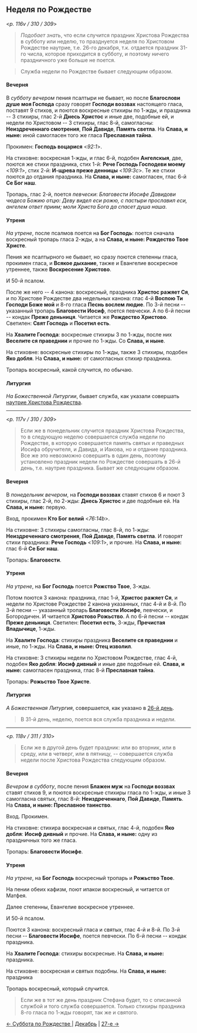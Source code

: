 
## Неделя по Рождестве  

<*p. 116v / 310 / 309*>

> *Подобает знать*, что если случится праздник Христова Рождества в субботу или неделю, то празднуется неделя 
по Христовом Рождестве наутрие, т.е. 26-го декабря, т.к. отдается праздник 31-го числа, которое приходится 
в субботу, и поэтому ничего праздничного уже больше не поется.

> Служба недели по Рождестве бывает следующим образом. 

#### Вечерня

В *субботу вечером* пения псалтыри не бывает, но после **Благослови душе моя Господа** сразу говорят 
**Господи воззвах** настоящего гласа, поставят 9 стихов, и поются воскресные стихиры по 1-жды, 
и праздника -- 3 стихиры, глас 2-й **Днесь Христос** и иные две, подобные ей, и недели по Христовом -- 
3 стихиры, глас 8-й, самогласны: **Неиздреченнаго смотрения**, **Пой Давиде**, **Память светла**. 
На **Слава, и ныне:** иной самогласен того же гласа **Преславная тайна**. 


Прокимен: **Господь воцарися** <*92:1*>. 

На стиховне: воскресная 1-жды, и глас 6-й, подобен **Ангелскыя**, две, поются же стихи праздника, 
стих 1-й: **Рече Господь Господеви моему** <*109:1*>, стих 2-й: **И-щрева преже денницы** <*109:3c*>. 
Те же стихи поются до отдания праздника. На **Слава, и ныне:** самогласен, глас 6-й **Се Бог наш**. 

Тропарь, глас 2-й, поется *певчески*: *Благовести Иосифе Давидови чюдеса Божию отцю: Деву видел 
еси рожю, с пастыри прославил еси, ангелем ответ приим; моли Христа Бога да спасет душа наша*. 
 
#### Утреня

*На утрене*, после псалмов поется на **Бог Господь**: поется сначала воскресный тропарь гласа 
2-жды, а на **Слава, и ныне: Рождество Твое Христе**. 

Пения же псалтырного не бывает, но сразу поются степенны гласа, прокимен гласа, и **Всякое дыхание**, 
также и Евангелие воскресное утреннее, также **Воскресение Христово**. 

И 50-й псалом. 

После же него -- 4 канона: воскресный, праздника **Христос ражяет Ся**, и по Христове Рождестве 
два недельных канона: глас 4-й **Воспою Ти Господи Боже мой** и 8-го гласа **Песнь вослем людие**. 
По 3-й песни -- указанный тропарь **Благовести Иосиф**, поется певчески. 
А по 6-й песни -- кондак **Преже деньниця**. Читается же **Рождество Христово**.  
Светилен: **Свят Господь** и **Посетил есть**. 

На **Хвалите Господа**: воскресные стихиры 3 по 1-жды, после них **Веселите ся праведнии** 
и прочие по 1-жды. Со **Слава, и ныне**.  

На стиховне: воскресные стихиры по 1-жды, также 3 стихиры, подобен **Яко добля**. 
На **Слава, и ныне:** от самогласных стихир праздника. 

Тропарь воскресный, какой случится, по обычаю.  

#### Литургия

*На Божественной Литургии*, бывает служба, как указали совершать 
[наутрие Христова Рождества](12_26_AST.ru.md#Литургия). 

--- 

<*p. 117v / 310 / 309*>

> Если же в понедельник случится праздник Христова Рождества, то в следующую неделю совершается 
служба недели по Рождестве, в которую совершается память святых и праведных Иосифа обручителя, 
и Давида, и Иакова, но и отдание праздника. Все же это невозможно совершить в один день, 
поэтому установлено праздник недели по Рождестве совершать в 26-й день, т.е. наутрие праздника. 
Бывает же следующим образом. 

#### Вечерня

В *понедельник вечером*, на **Господи воззвах** ставят стихов 6 и поют 3 стихиры, глас 2-й, 
по 2-жды: **Днесь Христос** и две подобные ей. На **Слава, и ныне:** первую. 

Вход, прокимен **Кто Бог велий** <*76:14b*>. 

На стиховне: 3 стихиры самогласны, глас 8-й, по 1-жды: **Неиздреченнаго смотрения**, 
**Пой Давиде**, **Память светла**. И говорят стихи праздника: **Рече Господь** <*109:1*>, и прочие. 
На **Слава, и ныне:** глас 6-й **Се Бог наш**. 

Тропарь: **Благовести**. 
 
#### Утреня

*На утрене*, на **Бог Господь** поется **Рожство Твое**, 3-жды. 

Потом поются 3 канона: праздника, глас 1-й, **Христос ражяет Ся**, и недели по Христове Рождестве 
2 канона указанных, глас 4-й и 8-й. 
По 3-й песни -- указанный тропарь **Благовести Иосифе**, певчески, и Богородичен. 
И читается **Христово Рожьство**. 
А по 6-й песни -- кондак **Преже деньниця**. 
Светилен: **Посетил есть**, 3-жды, **Пречистая Владычице**, 1-жды. 

На **Хвалите Господа**: стихиры праздника **Веселите ся праведнии** и иные, по 1-жды. 
На **Слава, и ныне: Отец изволил**. 

На стиховне: 3 стихиры недели по Христовом Рождестве, глас 4-й, подобен **Яко добля**: 
**Иосиф дивный** и иные две подобные ей. **Слава, и ныне:** самогласен праздника, глас 8-й 
**Преславная тайна**. 

Тропарь: **Рожьство Твое Христе**. 

#### Литургия

*А Божественная Литургия*, совершается, как указано в [26-й день](12_26_AST.ru.md#Литургия). 

> В 31-й день, неделю, поется вся служба праздника и недели. 

--- 

<*p. 118v / 311 / 310*>

> Если же в другой день будет праздник: или во вторник, или в среду, или в четверг, или в пятницу, -- 
совершается служба недели после Христова Рождества следующим образом. 

#### Вечерня

*Вечером в субботу*, после пения **Блажен муж** на **Господи воззвах** ставят стихов 9, и поются 
воскресные стихиры гласа по 1-жды, и иные 3 самогласна святых, глас 8-й: **Неиздреченнаго**, 
**Пой Давиде**, **Память**. На **Слава, и ныне: Преславное таинство**. 

Вход. Прокимен. 

На стиховне: стихира воскресная и святых, глас 4-й, подобен **Яко добля**: **Иосиф дивный** и прочие. 
На **Слава, и ныне:** одну из праздничных того же гласа. 

Тропарь: **Благовести Иосифе**. 
 
#### Утреня

*На утрене*, на **Бог Господь** воскресный тропарь и **Рожьство Твое**. 

На пении обеих кафизм, поют ипакои воскресный, и читается от Матфея.

Далее степенны, Евангелие воскресное утреннее. 

И 50-й псалом. 

Поются 3 канона: воскресный гласа и святых, глас 4-й и 8-й. 
По 3-й песни -- **Благовести Иосифе**, поется певчески. 
По 6-й песни -- кондак праздника.  

На **Хвалите Господа**: стихиры воскресные. На **Слава, и ныне:** праздника.  

На стиховне: воскресная и святых подобны. На **Слава, и ныне:** праздника 

Тропарь воскресный, который случится. 

> Если же в тот же день праздник Стефана будет, то с описанной службой и того служба совершается. 
Только стихиры праздника 8-го гласа по 1-жды говорят, так же и святого. 

[← Суббота по Рождестве ](12_26_X_AST_saturday.ru.md) | [Декабрь](README.md#неделя-после-рождества-христова) | [27-е →](12_27_AST.ru.md)
